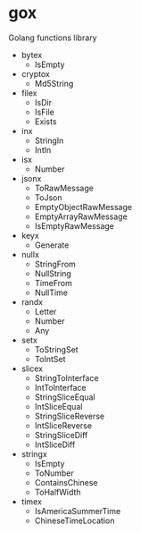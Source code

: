 gox
===

Golang functions library

- bytex
  - IsEmpty
- cryptox
  - Md5String
- filex
  - IsDir
  - IsFile
  - Exists
- inx
  - StringIn
  - IntIn
- isx
  - Number
- jsonx
    - ToRawMessage
    - ToJson
    - EmptyObjectRawMessage
    - EmptyArrayRawMessage
    - IsEmptyRawMessage
- keyx
    - Generate
- nullx
    - StringFrom
    - NullString
    - TimeFrom
    - NullTime
- randx
  - Letter
  - Number
  - Any
- setx
  - ToStringSet
  - ToIntSet
- slicex
  - StringToInterface
  - IntToInterface
  - StringSliceEqual
  - IntSliceEqual
  - StringSliceReverse
  - IntSliceReverse
  - StringSliceDiff
  - IntSliceDiff
- stringx
  - IsEmpty
  - ToNumber
  - ContainsChinese
  - ToHalfWidth
- timex
  - IsAmericaSummerTime
  - ChineseTimeLocation